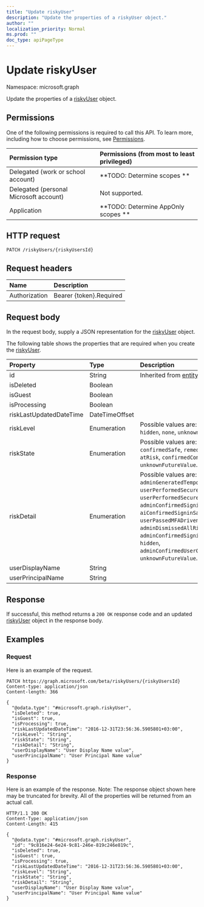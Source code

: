 ```yaml
---
title: "Update riskyUser"
description: "Update the properties of a riskyUser object."
author: ""
localization_priority: Normal
ms.prod: ""
doc_type: apiPageType
---
```


# Update riskyUser

Namespace: microsoft.graph

Update the properties of a [riskyUser](../resources/riskyuser.md) object.

## Permissions
One of the following permissions is required to call this API. To learn more, including how to choose permissions, see [Permissions](/concepts/permissions-reference.md).

|Permission type|Permissions (from most to least privileged)|
|:---|:---|
|Delegated (work or school account)|**TODO: Determine scopes **|
|Delegated (personal Microsoft account)|Not supported.|
|Application|**TODO: Determine AppOnly scopes **|

## HTTP request
<!-- {
  "blockType": "ignored"
}
-->
``` http
PATCH /riskyUsers/{riskyUsersId}
```

## Request headers
|Name|Description|
|:---|:---|
|Authorization|Bearer {token}.Required|

## Request body
In the request body, supply a JSON representation for the [riskyUser](../resources/riskyuser.md) object.

The following table shows the properties that are required when you create the [riskyUser](../resources/riskyuser.md).

|Property|Type|Description|
|:---|:---|:---|
|id|String| Inherited from [entity](../resources/entity.md)|
|isDeleted|Boolean||
|isGuest|Boolean||
|isProcessing|Boolean||
|riskLastUpdatedDateTime|DateTimeOffset||
|riskLevel|Enumeration| Possible values are: `low`, `medium`, `high`, `hidden`, `none`, `unknownFutureValue`.|
|riskState|Enumeration| Possible values are: `none`, `confirmedSafe`, `remediated`, `dismissed`, `atRisk`, `confirmedCompromised`, `unknownFutureValue`.|
|riskDetail|Enumeration| Possible values are: `none`, `adminGeneratedTemporaryPassword`, `userPerformedSecuredPasswordChange`, `userPerformedSecuredPasswordReset`, `adminConfirmedSigninSafe`, `aiConfirmedSigninSafe`, `userPassedMFADrivenByRiskBasedPolicy`, `adminDismissedAllRiskForUser`, `adminConfirmedSigninCompromised`, `hidden`, `adminConfirmedUserCompromised`, `unknownFutureValue`.|
|userDisplayName|String||
|userPrincipalName|String||



## Response
If successful, this method returns a `200 OK` response code and an updated [riskyUser](../resources/riskyuser.md) object in the response body.

## Examples

### Request
Here is an example of the request.
<!-- {
  "blockType": "request",
  "name": "update_riskyuser"
}
-->
``` http
PATCH https://graph.microsoft.com/beta/riskyUsers/{riskyUsersId}
Content-type: application/json
Content-length: 366

{
  "@odata.type": "#microsoft.graph.riskyUser",
  "isDeleted": true,
  "isGuest": true,
  "isProcessing": true,
  "riskLastUpdatedDateTime": "2016-12-31T23:56:36.5905801+03:00",
  "riskLevel": "String",
  "riskState": "String",
  "riskDetail": "String",
  "userDisplayName": "User Display Name value",
  "userPrincipalName": "User Principal Name value"
}
```

### Response
Here is an example of the response. Note: The response object shown here may be truncated for brevity. All of the properties will be returned from an actual call.
<!-- {
  "blockType": "response",
  "truncated": true
}
-->
``` http
HTTP/1.1 200 OK
Content-Type: application/json
Content-Length: 415

{
  "@odata.type": "#microsoft.graph.riskyUser",
  "id": "9c816e24-6e24-9c81-246e-819c246e819c",
  "isDeleted": true,
  "isGuest": true,
  "isProcessing": true,
  "riskLastUpdatedDateTime": "2016-12-31T23:56:36.5905801+03:00",
  "riskLevel": "String",
  "riskState": "String",
  "riskDetail": "String",
  "userDisplayName": "User Display Name value",
  "userPrincipalName": "User Principal Name value"
}
```

